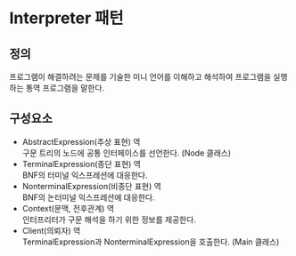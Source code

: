 # Interpreter 패턴
## 정의
프로그램이 해결하려는 문제를 기술한 미니 언어를 이해하고 해석하여 프로그램을 실행하는 통역 프로그램을 말한다.

## 구성요소
- AbstractExpression(추상 표현) 역<br>
구문 트리의 노드에 공통 인터페이스를 선언한다. (Node 클래스)
- TerminalExpression(종단 표현) 역<br>
BNF의 터미널 익스프레션에 대응한다.
- NonterminalExpression(비종단 표현) 역<br>
BNF의 논터미널 익스프레션에 대응한다.
- Context(문맥, 전후관계) 역<br>
인터프리터가 구문 해석을 하기 위한 정보를 제공한다.
- Client(의뢰자) 역<br>
TerminalExpression과 NonterminalExpression을 호출한다. (Main 클래스)
